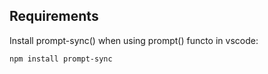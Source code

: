 ## Requirements

Install prompt-sync() when using prompt() functo in vscode:

```
npm install prompt-sync
```
